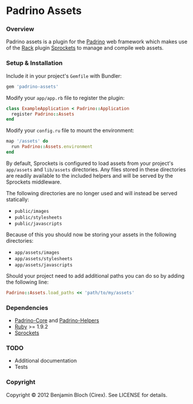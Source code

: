 # Padrino Assets

### Overview

Padrino assets is a plugin for the [Padrino](https://github.com/padrino/padrino-framework) web framework which makes use of the [Rack](https://github.com/rack/rack) plugin [Sprockets](https://github.com/sstephenson/sprockets) to manage and compile web assets.

### Setup & Installation

Include it in your project's `Gemfile` with Bundler:

``` ruby
gem 'padrino-assets'
```

Modify your `app/app.rb` file to register the plugin:

``` ruby
class ExampleApplication < Padrino::Application
  register Padrino::Assets
end
```

Modify your `config.ru` file to mount the environment:

``` ruby
map '/assets' do
  run Padrino::Assets.environment
end
```

By default, Sprockets is configured to load assets from your project's `app/assets` and `lib/assets` directories. Any files stored in these directories are readily available to the included helpers and will be served by the Sprockets middleware.

The following directories are no longer used and will instead be served statically:

* `public/images`
* `public/stylesheets`
* `public/javascripts`

Because of this you should now be storing your assets in the following directories:

* `app/assets/images`
* `app/assets/stylesheets`
* `app/assets/javascripts`

Should your project need to add additional paths you can do so by adding the following line:

``` ruby
Padrino::Assets.load_paths << 'path/to/my/assets'
```

### Dependencies

* [Padrino-Core](https://github.com/padrino/padrino-framework) and [Padrino-Helpers](https://github.com/padrino/padrino-framework)
* [Ruby](http://www.ruby-lang.org/en) >= 1.9.2
* [Sprockets](https://github.com/sstephenson/sprockets)

### TODO

* Additional documentation
* Tests

### Copyright

Copyright © 2012 Benjamin Bloch (Cirex). See LICENSE for details.